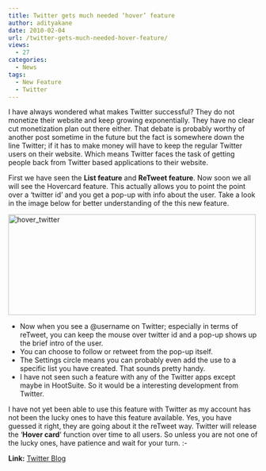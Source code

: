 ```yaml
---
title: Twitter gets much needed ‘hover’ feature
author: adityakane
date: 2010-02-04
url: /twitter-gets-much-needed-hover-feature/
views:
  - 27
categories:
  - News
tags:
  - New Feature
  - Twitter
---
```

I have always wondered what makes Twitter successful? They do not monetize their website and keep growing exponentially. They have no clear cut monetization plan out there either. That debate is probably worthy of another post sometime in the future but the fact is somewhere down the line Twitter; if it has to make money will have to keep the regular Twitter users on their website. Which means Twitter faces the task of getting people back from Twitter based applications to their website.

First we have seen the **List feature** and **ReTweet feature**. Now soon we all will see the Hovercard feature. This actually allows you to point the point over a &#8216;twitter id&#8217; and you get a pop-up with info about the user. Take a look in the image below for better understanding of the this new feature.

<img class="alignnone size-full wp-image-19294" title="hover_twitter" src="http://cdn.devilsworkshop.org/files/2010/02/hover_twitter.png" alt="hover_twitter" width="500" height="203" />

  * Now when you see a @username on Twitter; especially in terms of reTweet, you can keep the mouse over twitter id and a pop-up shows up the brief intro of the user.
  * You can choose to follow or retweet from the pop-up itself.
  * The Settings circle means you can probably even add the use to a specific list you have created. That sounds pretty handy.
  * I have not seen such a feature with any of the Twitter apps except maybe in HootSuite. So it would be a interesting development from Twitter.

I have not yet been able to use this feature with Twitter as my account has not been the lucky ones to have this feature available. Yes, you have guessed it right, they are going about it the reTweet way. Twitter will release the &#8216;**Hover card**&#8216; function over time to all users. So unless you are not one of the lucky ones, have patience and wait for your turn. <img src="http://devilsworkshop.org/wp-includes/images/smilies/simple-smile.png" alt=":-)" class="wp-smiley" style="height: 1em; max-height: 1em;" />

**Link:** <a href="http://blog.twitter.com/2010/02/flying-around-with-hovercards.html" onclick="_gaq.push(['_trackEvent', 'outbound-article', 'http://blog.twitter.com/2010/02/flying-around-with-hovercards.html', 'Twitter Blog']);" >Twitter Blog</a>
